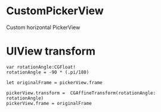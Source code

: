 # CustomPickerView
Custom horizontal PickerView

# UIView transform

    var rotationAngle:CGFloat!
    rotationAngle = -90 * (.pi/180)

    let originalFrame = pickerView.frame

    pickerView.transform =  CGAffineTransform(rotationAngle: rotationAngle)
    pickerView.frame = originalFrame
